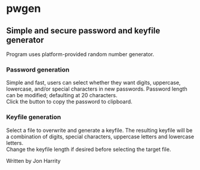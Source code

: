 # pwgen

## Simple and secure password and keyfile generator

Program uses platform-provided random number generator.

### Password generation
Simple and fast, users can select whether they want digits, uppercase, lowercase, and/or special characters in new passwords. Password length can be modified; defaulting at 20 characters.   
Click the button to copy the password to clipboard.

### Keyfile generation
Select a file to overwrite and generate a keyfile. The resulting keyfile will be a combination of digits, special characters, uppercase letters and lowercase letters.  
Change the keyfile length if desired before selecting the target file.

Written by Jon Harrity
